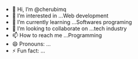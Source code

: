 - 👋 Hi, I’m @cherubimq
- 👀 I’m interested in ...Web development 
- 🌱 I’m currently learning ...Softwares programing
- 💞️ I’m looking to collaborate on ...tech industry
- 📫 How to reach me ...Programming
- 😄 Pronouns: ...
- ⚡ Fun fact: ...

<!---
cherubimq/cherubimq is a ✨ special ✨ repository because its `README.md` (this file) appears on your GitHub profile.
You can click the Preview link to take a look at your changes.
--->
